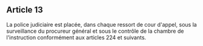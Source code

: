 Article 13
----
La police judiciaire est placée, dans chaque ressort de cour d'appel, sous la
surveillance du procureur général et sous le contrôle de la chambre de
l'instruction conformément aux articles 224 et suivants.
